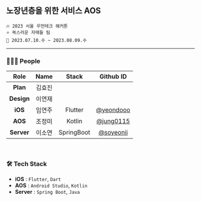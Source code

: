 ## 노장년층을 위한 서비스 AOS
```
🔥 2023 서울 우먼테크 해커톤
⭐ 쑥스러운 자매들 팀
📆 2023.07.10.수 ~ 2023.08.09.수
```

---

### 👩🏻‍💻 People
| Role | Name | Stack | Github ID |
| :------------: | :------------: | :------------: | :------------: |
| **Plan** | 김효진 |  |  |  
| **Design** | 이연재 |  |  |
| **iOS** | 임연주 | Flutter | [@yeondooo](https://github.com/yeondooo) |
| **AOS** | 조정미 | Kotlin | [@jung0115](https://github.com/jung0115) |
| **Server** | 이소연 | SpringBoot | [@soyeonii](https://github.com/soyeonii) |

<br/>

### 🛠️ Tech Stack
- **iOS** : `Flutter`, `Dart`  
- **AOS** : `Android Studio`, `Kotlin`  
- **Server** : `Spring Boot`, `Java`  
